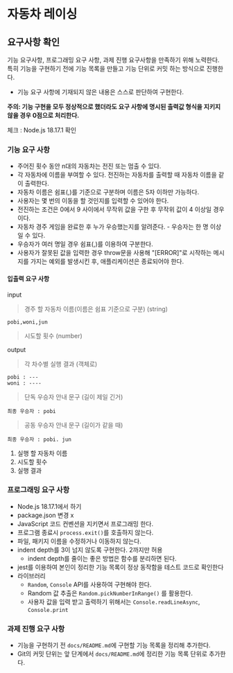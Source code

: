 # 자동차 레이싱

## 요구사항 확인

기능 요구사항, 프로그래밍 요구 사항, 과제 진행 요구사항을 만족하기 위해 노력한다. 특히 기능을 구현하기 전에 기능 목록을 만들고 기능 단위로 커밋 하는 방식으로 진행한다.

- 기능 요구 사항에 기재되지 않은 내용은 스스로 판단하여 구현한다.

**주의: 기능 구현을 모두 정상적으로 했더라도 요구 사항에 명시된 출력값 형식을 지키지 않을 경우 0점으로 처리한다.**

체크 : Node.js 18.17.1 확인

### 기능 요구 사항

- 주어진 횟수 동안 n대의 자동차는 전진 또는 멈출 수 있다.
- 각 자동차에 이름을 부여할 수 있다. 전진하는 자동차를 출력할 때 자동차 이름을 같이 출력한다.
- 자동차 이름은 쉼표(,)를 기준으로 구분하며 이름은 5자 이하만 가능하다.
- 사용자는 몇 번의 이동을 할 것인지를 입력할 수 있어야 한다.
- 전진하는 조건은 0에서 9 사이에서 무작위 값을 구한 후 무작위 값이 4 이상일 경우이다.
- 자동차 경주 게임을 완료한 후 누가 우승했는지를 알려준다. - 우승자는 한 명 이상일 수 있다.
- 우승자가 여러 명일 경우 쉼표(,)를 이용하여 구분한다.
- 사용자가 잘못된 값을 입력한 경우 throw문을 사용해 "[ERROR]"로 시작하는 메시지를 가지는 예외를 발생시킨 후, 애플리케이션은 종료되어야 한다.

#### 입출력 요구 사항

input

> 경주 할 자동차 이름(이름은 쉼표 기준으로 구분) (string)

```text
pobi,woni,jun
```

> 시도할 횟수 (number)

output

> 각 차수별 실행 결과 (객체로)

```text
pobi : ---
woni : ----
```

> 단독 우승자 안내 문구 (길이 제일 긴거)

```text
최종 우승자 : pobi
```

> 공동 우승자 안내 문구 (길이가 같을 때)

```text
최종 우승자 : pobi. jun
```

1. 실행 할 자동차 이름
2. 시도할 횟수
3. 실행 결과

### 프로그래밍 요구 사항

- Node.js 18.17.1에서 하기
- package.json 변경 x
- JavaScript 코드 컨벤션을 지키면서 프로그래밍 한다.
- 프로그램 종료시 `process.exit()`를 호출하지 않는다.
- 파일, 패키지 이름을 수정하거나 이동하지 않는다.
- indent depth를 3이 넘지 않도록 구현한다. 2까지만 허용
  - indent depth를 줄이는 좋은 방법은 함수를 분리하면 된다.
- jest를 이용하여 본인이 정리한 기능 목록이 정상 동작함을 테스트 코드로 확인한다
- 라이브러리
  - `Random`, `Console` API를 사용하여 구현해야 한다.
  - Random 값 추출은 `Random.pickNumberInRange()` 를 활용한다.
  - 사용자 값을 입력 받고 출력하기 위해서는 `Console.readLineAsync`, `Console.print`

### 과제 진행 요구 사항

- 기능을 구현하기 전 `docs/README.md`에 구현할 기능 목록을 정리해 추가한다.
- Git의 커밋 단위는 앞 단계에서 `docs/README.md`에 정리한 기능 목록 단위로 추가한다.
